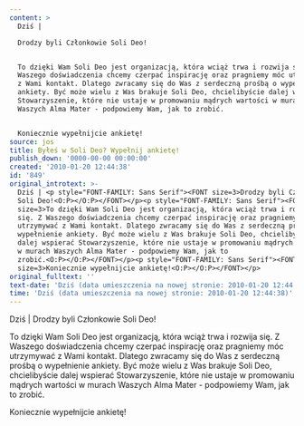 ```yaml
---
content: >
  Dziś | 

  Drodzy byli Członkowie Soli Deo!


  To dzięki Wam Soli Deo jest organizacją, która wciąż trwa i rozwija się. Z
  Waszego doświadczenia chcemy czerpać inspirację oraz pragniemy móc utrzymywać
  z Wami kontakt. Dlatego zwracamy się do Was z serdeczną prośbą o wypełnienie
  ankiety. Być może wielu z Was brakuje Soli Deo, chcielibyście dalej wspierać
  Stowarzyszenie, które nie ustaje w promowaniu mądrych wartości w murach
  Waszych Alma Mater - podpowiemy Wam, jak to zrobić.


  Koniecznie wypełnijcie ankietę!
source: jos
title: Byłeś w Soli Deo? Wypełnij ankietę!
publish_down: '0000-00-00 00:00:00'
created: '2010-01-20 12:44:38'
id: '849'
original_introtext: >-
  Dziś | <p style="FONT-FAMILY: Sans Serif"><FONT size=3>Drodzy byli Członkowie
  Soli Deo!<O:P></O:P></FONT></p><p style="FONT-FAMILY: Sans Serif"><FONT
  size=3>To dzięki Wam Soli Deo jest organizacją, która wciąż trwa i rozwija
  się. Z Waszego doświadczenia chcemy czerpać inspirację oraz pragniemy móc
  utrzymywać z Wami kontakt. Dlatego zwracamy się do Was z serdeczną prośbą o
  wypełnienie ankiety. Być może wielu z Was brakuje Soli Deo, chcielibyście
  dalej wspierać Stowarzyszenie, które nie ustaje w promowaniu mądrych wartości
  w murach Waszych Alma Mater - podpowiemy Wam, jak to
  zrobić.<O:P></O:P></FONT></p><p style="FONT-FAMILY: Sans Serif"><FONT
  size=3>Koniecznie wypełnijcie ankietę!<O:P></O:P></FONT></p>
original_fulltext: ''
text-date: 'Dziś (data umieszczenia na nowej stronie: 2010-01-20 12:44:38)'
time: 'Dziś (data umieszczenia na nowej stronie: 2010-01-20 12:44:38)'
---
```

Dziś | 
Drodzy byli Członkowie Soli Deo!

To dzięki Wam Soli Deo jest organizacją, która wciąż trwa i rozwija się. Z Waszego doświadczenia chcemy czerpać inspirację oraz pragniemy móc utrzymywać z Wami kontakt. Dlatego zwracamy się do Was z serdeczną prośbą o wypełnienie ankiety. Być może wielu z Was brakuje Soli Deo, chcielibyście dalej wspierać Stowarzyszenie, które nie ustaje w promowaniu mądrych wartości w murach Waszych Alma Mater - podpowiemy Wam, jak to zrobić.

Koniecznie wypełnijcie ankietę!


<!--{{json:{"created_date":"2010-01-20 12:44:38","publish_down":"0000-00-00 00:00:00","id":"849"}}}-->